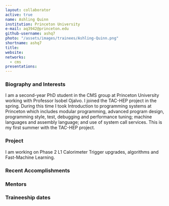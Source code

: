 ```yaml
---
layout: collaborator
active: true
name: Ashling Quinn
institution: Princeton University
e-mail: aq3942@princeton.edu
github-username: ashq7 
photo: "/assets/images/trainees/Ashling-Quinn.png"
shortname: ashq7
title:
website:
networks:
  - cms
presentations:
---
```


### Biography and Interests
I am a second-year PhD student in the CMS group at Princeton University working with Professor Isobel Ojalvo. I joined the TAC-HEP project in the spring. During this time I took Introduction to programming systems at Princeton which includes modular programming, advanced program design, programming style, test, debugging and performance tuning; machine languages and assembly language; and use of system call services. This is my first summer with the TAC-HEP project. 

### Project 
I am  working on Phase 2 L1 Calorimeter Trigger upgrades, algorithms and Fast-Machine Learning. 

### Recent Accomplishments

### Mentors 

### Traineeship dates


